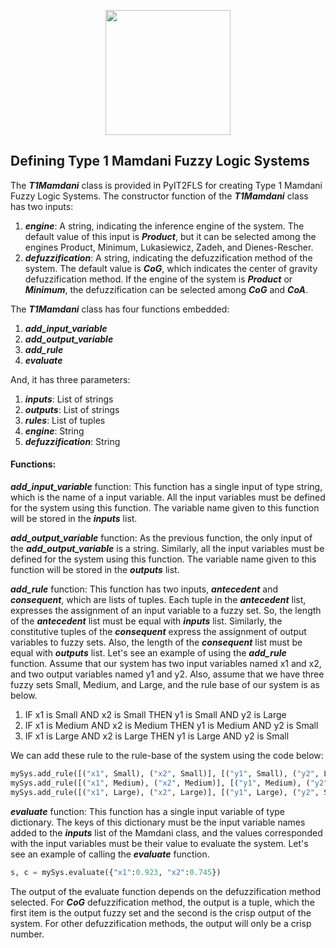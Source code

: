 <p align="center"><img src="https://raw.githubusercontent.com/Haghrah/PyIT2FLS/master/PyIT2FLS_icon.png" width="200"/></p>

## Defining Type 1 Mamdani Fuzzy Logic Systems
The **_T1Mamdani_** class is provided in PyIT2FLS for creating Type 1 Mamdani Fuzzy Logic Systems. The constructor function of the **_T1Mamdani_** class has two inputs:

1. **_engine_**: A string, indicating the inference engine of the system. The default value of this input is **_Product_**, but it can be selected among the engines Product, Minimum, Lukasiewicz, Zadeh, and Dienes-Rescher.
2. **_defuzzification_**: A string, indicating the defuzzification method of the system. The default value is **_CoG_**, which indicates the center of gravity defuzzification method. If the engine of the system is **_Product_** or **_Minimum_**, the defuzzification can be selected among **_CoG_** and **_CoA_**.

The **_T1Mamdani_** class has four functions embedded:

1. **_add_input_variable_**
2. **_add_output_variable_**
3. **_add_rule_**
4. **_evaluate_**

And, it has three parameters:

1. **_inputs_**: List of strings
2. **_outputs_**: List of strings
3. **_rules_**: List of tuples
4. **_engine_**: String
5. **_defuzzification_**: String

#### Functions:

**_add_input_variable_** function: This function has a single input of type string, which is the name of a input variable. All the input variables must be defined for the system using this function. The variable name given to this function will be stored in the **_inputs_** list.

**_add_output_variable_** function: As the previous function, the only input of the **_add_output_variable_** is a string. Similarly, all the input variables must be defined for the system using this function. The variable name given to this function will be stored in the **_outputs_** list.

**_add_rule_** function: This function has two inputs, **_antecedent_** and **_consequent_**, which are lists of tuples. Each tuple in the **_antecedent_** list, expresses the assignment of an input variable to a fuzzy set. So, the length of the **_antecedent_** list must be equal with **_inputs_** list. Similarly, the constitutive tuples of the **_consequent_** express the assignment of output variables to fuzzy sets. Also, the length of the **_consequent_** list must be equal with **_outputs_** list. Let's see an example of using the **_add_rule_** function. Assume that our system has two input variables named x1 and x2, and two output variables named y1 and y2. Also, assume that we have three fuzzy sets Small, Medium, and Large, and the rule base of our system is as below.

1. IF x1 is Small AND x2 is Small THEN y1 is Small AND y2 is Large
2. IF x1 is Medium AND x2 is Medium THEN y1 is Medium AND y2 is Small
3. IF x1 is Large AND x2 is Large THEN y1 is Large AND y2 is Small

We can add these rule to the rule-base of the system using the code below:

```python
mySys.add_rule([("x1", Small), ("x2", Small)], [("y1", Small), ("y2", Large)])
mySys.add_rule([("x1", Medium), ("x2", Medium)], [("y1", Medium), ("y2", Small)])
mySys.add_rule([("x1", Large), ("x2", Large)], [("y1", Large), ("y2", Small)])
```

**_evaluate_** function: This function has a single input variable of type dictionary. The keys of this dictionary must be the input variable names added to the **_inputs_** list of the Mamdani class, and the values corresponded with the input variables must be their value to evaluate the system. Let's see an example of calling the **_evaluate_** function.

```python
s, c = mySys.evaluate({"x1":0.923, "x2":0.745})
```

The output of the evaluate function depends on the defuzzification method selected. For **_CoG_** defuzzification method, the output is a tuple, which the first item is the output fuzzy set and the second is the crisp output of the system. For other defuzzification methods, the output will only be a crisp number.



